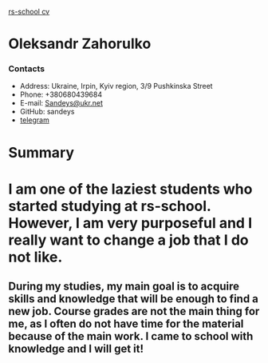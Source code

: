 [rs-school cv](https://Sandeys.github.io/rsschool-cv/)
# Oleksandr Zahorulko
### Contacts
* Address: Ukraine, Irpin, Kyiv region, 3/9 Pushkinska Street
* Phone: +380680439684
* E-mail: Sandeys@ukr.net
* GitHub: sandeys
* [telegram](https://web.telegram.org/k/)

# Summary
I am one of the laziest students who started studying at rs-school. However, I am very purposeful and I really want to change a job that I do not like.
======
During my studies, my main goal is to acquire skills and knowledge that will be enough to find a new job. Course grades are not the main thing for me, as I often do not have time for the material because of the main work. I came to school with knowledge and I will get it!
------